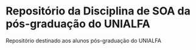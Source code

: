 # Repositório da Disciplina de SOA da pós-graduação do UNIALFA

Repositório destinado aos alunos pós-graduação do UNIALFA
